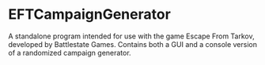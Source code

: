 # EFTCampaignGenerator
A standalone program intended for use with the game Escape From Tarkov, developed by Battlestate Games. Contains both a GUI and a console version of a randomized campaign generator.
